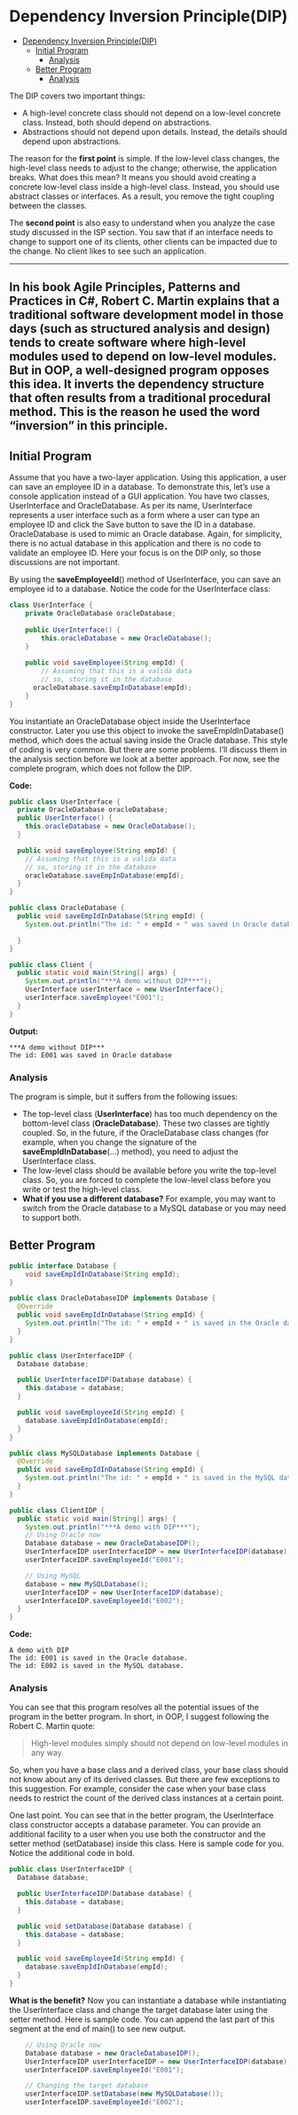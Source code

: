 # Dependency Inversion Principle(DIP)

<!-- TOC -->
* [Dependency Inversion Principle(DIP)](#dependency-inversion-principledip)
  * [Initial Program](#initial-program)
    * [Analysis](#analysis)
  * [Better Program](#better-program)
    * [Analysis](#analysis-1)
<!-- TOC -->

The DIP covers two important things:

- A high-level concrete class should not depend on a low-level
  concrete class. Instead, both should depend on abstractions.
- Abstractions should not depend upon details. Instead, the details
  should depend upon abstractions.

The reason for the **first point** is simple. If the low-level class changes, the high-level
class needs to adjust to the change; otherwise, the application breaks. What does this
mean? It means you should avoid creating a concrete low-level class inside a high-level
class. Instead, you should use abstract classes or interfaces. As a result, you remove the
tight coupling between the classes.

The **second point** is also easy to understand when you analyze the case study
discussed in the ISP section. You saw that if an interface needs to change to support one
of its clients, other clients can be impacted due to the change. No client likes to see such
an application.

---
In his book Agile Principles, Patterns and Practices in C#, Robert C. Martin explains
that a traditional software development model in those days (such as structured
analysis and design) tends to create software where high-level modules used
to depend on low-level modules. But in OOP, a well-designed program opposes
this idea. It inverts the dependency structure that often results from a traditional
procedural method. This is the reason he used the word “inversion” in this
principle.
---

## Initial Program

Assume that you have a two-layer application. Using this application, a user can save an
employee ID in a database. To demonstrate this, let’s use a console application instead of
a GUI application. You have two classes, UserInterface and OracleDatabase. As per its
name, UserInterface represents a user interface such as a form where a user can type
an employee ID and click the Save button to save the ID in a database. OracleDatabase
is used to mimic an Oracle database. Again, for simplicity, there is no actual database in
this application and there is no code to validate an employee ID. Here your focus is on
the DIP only, so those discussions are not important.

By using the **saveEmployeeId**() method of UserInterface, you can save an
employee id to a database. Notice the code for the UserInterface class:

```java
class UserInterface {
    private OracleDatabase oracleDatabase;
    
    public UserInterface() {
        this.oracleDatabase = new OracleDatabase();
    }
    
    public void saveEmployee(String empId) {
        // Assuming that this is a valida data
        // so, storing it in the database
      oracleDatabase.saveEmpInDatabase(empId);
    }
}
```

You instantiate an OracleDatabase object inside the UserInterface constructor.
Later you use this object to invoke the saveEmpIdInDatabase() method, which does the
actual saving inside the Oracle database. This style of coding is very common. But there
are some problems. I’ll discuss them in the analysis section before we look at a better
approach. For now, see the complete program, which does not follow the DIP.

**Code:**
```java
public class UserInterface {
  private OracleDatabase oracleDatabase;
  public UserInterface() {
    this.oracleDatabase = new OracleDatabase();
  }

  public void saveEmployee(String empId) {
    // Assuming that this is a valida data
    // so, storing it in the database
    oracleDatabase.saveEmpInDatabase(empId);
  }
}

public class OracleDatabase {
  public void saveEmpIdInDatabase(String empId) {
    System.out.println("The id: " + empId + " was saved in Oracle database");

  }
}

public class Client {
  public static void main(String[] args) {
    System.out.println("***A demo without DIP***");
    UserInterface userInterface = new UserInterface();
    userInterface.saveEmployee("E001");
  }
}
```

**Output:**
```
***A demo without DIP***
The id: E001 was saved in Oracle database
```

### Analysis
The program is simple, but it suffers from the following issues:

- The top-level class (**UserInterface**) has too much dependency on the
bottom-level class (**OracleDatabase**). These two classes are tightly coupled.
So, in the future, if the OracleDatabase class changes (for example, when
you change the signature of the **saveEmpIdInDatabase**(...) method), you
need to adjust the UserInterface class.
- The low-level class should be available before you write the top-level
class. So, you are forced to complete the low-level class before you write
or test the high-level class.
- **What if you use a different database?** For example, you may want to
switch from the Oracle database to a MySQL database or you may need
to support both.

## Better Program

```java
public interface Database {
    void saveEmpIdInDatabase(String empId);
}

public class OracleDatabaseIDP implements Database {
  @Override
  public void saveEmpIdInDatabase(String empId) {
    System.out.println("The id: " + empId + " is saved in the Oracle database.");
  }
}

public class UserInterfaceIDP {
  Database database;

  public UserInterfaceIDP(Database database) {
    this.database = database;
  }

  public void saveEmployeeId(String empId) {
    database.saveEmpIdInDatabase(empId);
  }
}

public class MySQLDatabase implements Database {
  @Override
  public void saveEmpIdInDatabase(String empId) {
    System.out.println("The id: " + empId + " is saved in the MySQL database.");
  }
}

public class ClientIDP {
  public static void main(String[] args) {
    System.out.println("***A demo with DIP***");
    // Using Oracle now
    Database database = new OracleDatabaseIDP();
    UserInterfaceIDP userInterfaceIDP = new UserInterfaceIDP(database);
    userInterfaceIDP.saveEmployeeId("E001");

    // Using MySQL
    database = new MySQLDatabase();
    userInterfaceIDP = new UserInterfaceIDP(database);
    userInterfaceIDP.saveEmployeeId("E002");
  }
}
```

**Code:**
```
A demo with DIP
The id: E001 is saved in the Oracle database.
The id: E002 is saved in the MySQL database.
```

### Analysis

You can see that this program resolves all the potential issues of the program in
the better program. In short, in OOP, I suggest following the Robert C. Martin quote:
> High-level modules simply should not depend on low-level modules in
any way.

So, when you have a base class and a derived class, your base class should not
know about any of its derived classes. But there are few exceptions to this suggestion.
For example, consider the case when your base class needs to restrict the count of the
derived class instances at a certain point.

One last point. You can see that in the better program, the UserInterface class
constructor accepts a database parameter. You can provide an additional facility to a
user when you use both the constructor and the setter method (setDatabase) inside this
class. Here is sample code for you. Notice the additional code in bold.

```java
public class UserInterfaceIDP {
  Database database;

  public UserInterfaceIDP(Database database) {
    this.database = database;
  }

  public void setDatabase(Database database) {
    this.database = database;
  }

  public void saveEmployeeId(String empId) {
    database.saveEmpIdInDatabase(empId);
  }
}
```

**What is the benefit?** Now you can instantiate a database while instantiating the
UserInterface class and change the target database later using the setter method. Here
is sample code. You can append the last part of this segment at the end of main() to see
new output.

```java
    // Using Oracle now
    Database database = new OracleDatabaseIDP();
    UserInterfaceIDP userInterfaceIDP = new UserInterfaceIDP(database);
    userInterfaceIDP.saveEmployeeId("E001");

    // Changing the target database
    userInterfaceIDP.setDatabase(new MySQLDatabase());
    userInterfaceIDP.saveEmployeeId("E002");
```

